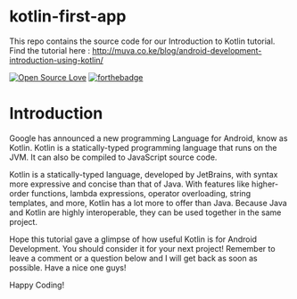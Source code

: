 # kotlin-first-app
This repo contains the source code for our Introduction to Kotlin tutorial. Find the tutorial here :
http://muva.co.ke/blog/android-development-introduction-using-kotlin/

[![Open Source Love](https://badges.frapsoft.com/os/v2/open-source.svg?v=103)](https://github.com/ellerbrock/open-source-badges/) [![forthebadge](http://forthebadge.com/images/badges/built-with-love.svg)](http://forthebadge.com)

# Introduction
Google has announced a new programming Language for Android, know as Kotlin. Kotlin is a statically-typed programming language that runs on the JVM. It can also be compiled to JavaScript source code.

Kotlin is a statically-typed language, developed by JetBrains, with syntax more expressive and concise than that of Java. With features like higher-order functions, lambda expressions, operator overloading, string templates, and more, Kotlin has a lot more to offer than Java. Because Java and Kotlin are highly interoperable, they can be used together in the same project.

Hope this tutorial gave a glimpse of how useful Kotlin is for Android Development. You should consider it for your next project! Remember to leave a comment or a question below and I will get back as soon as possible. Have a nice one guys!

Happy Coding!
